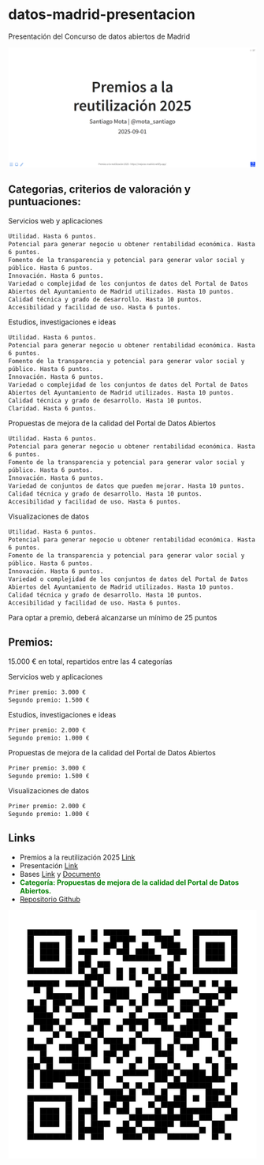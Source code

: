 # datos-madrid-presentacion

Presentación del Concurso de datos abiertos de Madrid

![](Portada.png)


## Categorias, criterios de valoración y puntuaciones: 

Servicios web y aplicaciones

    Utilidad. Hasta 6 puntos.
    Potencial para generar negocio u obtener rentabilidad económica. Hasta 6 puntos.
    Fomento de la transparencia y potencial para generar valor social y público. Hasta 6 puntos.
    Innovación. Hasta 6 puntos.
    Variedad o complejidad de los conjuntos de datos del Portal de Datos Abiertos del Ayuntamiento de Madrid utilizados. Hasta 10 puntos.
    Calidad técnica y grado de desarrollo. Hasta 10 puntos.
    Accesibilidad y facilidad de uso. Hasta 6 puntos.

 

Estudios, investigaciones e ideas

    Utilidad. Hasta 6 puntos.
    Potencial para generar negocio u obtener rentabilidad económica. Hasta 6 puntos.
    Fomento de la transparencia y potencial para generar valor social y público. Hasta 6 puntos.
    Innovación. Hasta 6 puntos.
    Variedad o complejidad de los conjuntos de datos del Portal de Datos Abiertos del Ayuntamiento de Madrid utilizados. Hasta 10 puntos.
    Calidad técnica y grado de desarrollo. Hasta 10 puntos.
    Claridad. Hasta 6 puntos.

 

Propuestas de mejora de la calidad del Portal de Datos Abiertos

    Utilidad. Hasta 6 puntos.
    Potencial para generar negocio u obtener rentabilidad económica. Hasta 6 puntos.
    Fomento de la transparencia y potencial para generar valor social y público. Hasta 6 puntos.
    Innovación. Hasta 6 puntos.
    Variedad de conjuntos de datos que pueden mejorar. Hasta 10 puntos.
    Calidad técnica y grado de desarrollo. Hasta 10 puntos.
    Accesibilidad y facilidad de uso. Hasta 6 puntos.

 

Visualizaciones de datos

    Utilidad. Hasta 6 puntos.
    Potencial para generar negocio u obtener rentabilidad económica. Hasta 6 puntos.
    Fomento de la transparencia y potencial para generar valor social y público. Hasta 6 puntos.
    Innovación. Hasta 6 puntos.
    Variedad o complejidad de los conjuntos de datos del Portal de Datos Abiertos del Ayuntamiento de Madrid utilizados. Hasta 10 puntos.
    Calidad técnica y grado de desarrollo. Hasta 10 puntos.
    Accesibilidad y facilidad de uso. Hasta 6 puntos.

 Para optar a premio, deberá alcanzarse un mínimo de 25 puntos

 

## Premios:

15.000 € en total, repartidos entre las 4 categorías

Servicios web y aplicaciones

    Primer premio: 3.000 €
    Segundo premio: 1.500 €

 

Estudios, investigaciones e ideas

    Primer premio: 2.000 €
    Segundo premio: 1.000 €

 

Propuestas de mejora de la calidad del Portal de Datos Abiertos

    Primer premio: 3.000 €
    Segundo premio: 1.500 €

 

Visualizaciones de datos

    Primer premio: 2.000 €
    Segundo premio: 1.000 €


## Links

- Premios a la reutilización 2025 [Link](https://datos.madrid.es/portal/site/egob/menuitem.3efdb29b813ad8241e830cc2a8a409a0/?vgnextoid=ff7e9b21d6a37910VgnVCM2000001f4a900aRCRD&vgnextchannel=e7a412b9ace9f310VgnVCM100000171f5a0aRCRD&vgnextfmt=default)
- Presentación [Link](https://sede.madrid.es/portal/site/tramites/menuitem.62876cb64654a55e2dbd7003a8a409a0/?vgnextoid=4c0731b003027910VgnVCM1000001d4a900aRCRD&vgnextchannel=23a99c5ffb020310VgnVCM100000171f5a0aRCRD&vgnextfmt=default)
- Bases [Link](https://sede.madrid.es/portal/site/tramites/menuitem.b4c91589e7f6a5d829da39e5a8a409a0/?vgnextoid=d8f12a3a40b17910VgnVCM1000001d4a900aRCRD&vgnextchannel=741d814231ede410VgnVCM1000000b205a0aRCRD&vgnextfmt=default) y [Documento](./varios/boam9895_2291.pdf)
- <strong><span style="color: green;">Categoría: Propuestas de mejora de la calidad del Portal de Datos Abiertos.</span></strong>
- [Repositorio Github](https://github.com/santiagomota/datos-madrid-presentacion)

![](./figs/Concurso_presentacion_Github.svg)
